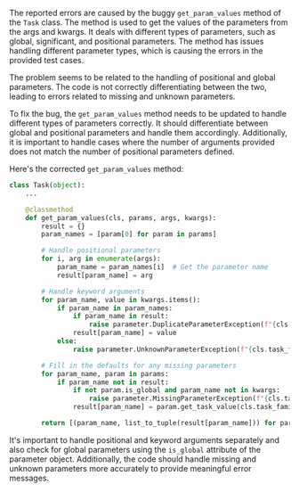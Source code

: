 The reported errors are caused by the buggy `get_param_values` method of the `Task` class. The method is used to get the values of the parameters from the args and kwargs. It deals with different types of parameters, such as global, significant, and positional parameters. The method has issues handling different parameter types, which is causing the errors in the provided test cases.

The problem seems to be related to the handling of positional and global parameters. The code is not correctly differentiating between the two, leading to errors related to missing and unknown parameters.

To fix the bug, the `get_param_values` method needs to be updated to handle different types of parameters correctly. It should differentiate between global and positional parameters and handle them accordingly. Additionally, it is important to handle cases where the number of arguments provided does not match the number of positional parameters defined.

Here's the corrected `get_param_values` method:

```python
class Task(object):
    ...

    @classmethod
    def get_param_values(cls, params, args, kwargs):
        result = {}
        param_names = [param[0] for param in params]

        # Handle positional parameters
        for i, arg in enumerate(args):
            param_name = param_names[i]  # Get the parameter name
            result[param_name] = arg

        # Handle keyword arguments
        for param_name, value in kwargs.items():
            if param_name in param_names:
                if param_name in result:
                    raise parameter.DuplicateParameterException(f"{cls.task_family}[args={args}, kwargs={kwargs}]: parameter {param_name} was already set as a positional parameter")
                result[param_name] = value
            else:
                raise parameter.UnknownParameterException(f"{cls.task_family}[args={args}, kwargs={kwargs}]: unknown parameter {param_name}")

        # Fill in the defaults for any missing parameters
        for param_name, param in params:
            if param_name not in result:
                if not param.is_global and param_name not in kwargs:
                    raise parameter.MissingParameterException(f"{cls.task_family}[args={args}, kwargs={kwargs}]: requires the '{param_name}' parameter to be set")
                result[param_name] = param.get_task_value(cls.task_family, param_name)

        return [(param_name, list_to_tuple(result[param_name])) for param_name, param_obj in params]
```

It's important to handle positional and keyword arguments separately and also check for global parameters using the `is_global` attribute of the parameter object. Additionally, the code should handle missing and unknown parameters more accurately to provide meaningful error messages.
